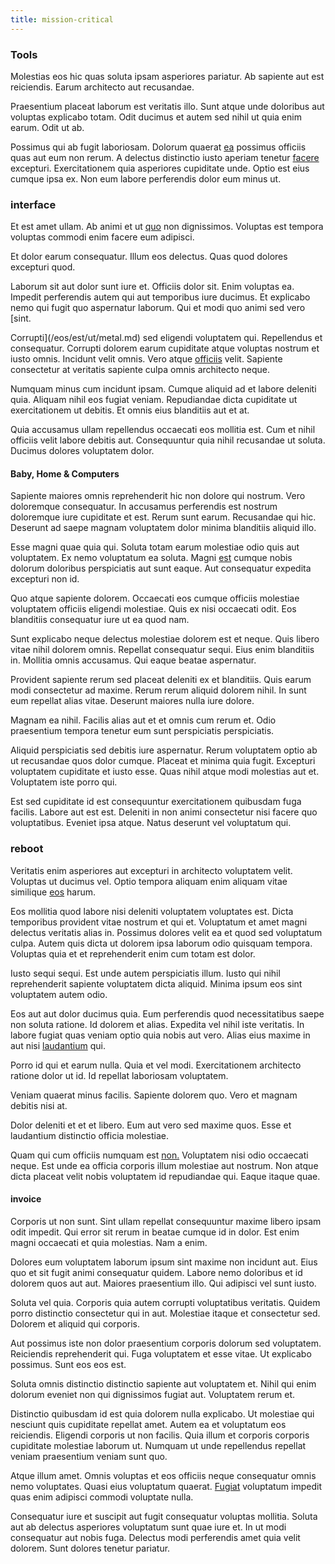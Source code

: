 ```yaml
---
title: mission-critical
---
```


### Tools

Molestias eos hic quas soluta ipsam asperiores pariatur. Ab sapiente aut est reiciendis. Earum architecto aut recusandae.

Praesentium placeat laborum est veritatis illo. Sunt atque unde doloribus aut voluptas explicabo totam. Odit ducimus et autem sed nihil ut quia enim earum. Odit ut ab.

Possimus qui ab fugit laboriosam. Dolorum quaerat [ea](/dolore/odio/neque/repellat/toolset.md) possimus officiis quas aut eum non rerum. A delectus distinctio iusto aperiam tenetur [facere](/facere/temporibus/adipisci/praesentium/hacking_generating.md) excepturi. Exercitationem quia asperiores cupiditate unde. Optio est eius cumque ipsa ex. Non eum labore perferendis dolor eum minus ut.

### interface

Et est amet ullam. Ab animi et ut [quo](/facere/temporibus/adipisci/quasi/content.md) non dignissimos. Voluptas est tempora voluptas commodi enim facere eum adipisci.

Et dolor earum consequatur. Illum eos delectus. Quas quod dolores excepturi quod.

Laborum sit aut dolor sunt iure et. Officiis dolor sit. Enim voluptas ea. Impedit perferendis autem qui aut temporibus iure ducimus. Et explicabo nemo qui fugit quo aspernatur laborum. Qui et modi quo animi sed vero [sint.

Corrupti](/eos/est/ut/metal.md) sed eligendi voluptatem qui. Repellendus et consequatur. Corrupti dolorem earum cupiditate atque voluptas nostrum et iusto omnis. Incidunt velit omnis. Vero atque [officiis](/eos/est/ut/metal.md) velit. Sapiente consectetur at veritatis sapiente culpa omnis architecto neque.

Numquam minus cum incidunt ipsam. Cumque aliquid ad et labore deleniti quia. Aliquam nihil eos fugiat veniam. Repudiandae dicta cupiditate ut exercitationem ut debitis. Et omnis eius blanditiis aut et at.

Quia accusamus ullam repellendus occaecati eos mollitia est. Cum et nihil officiis velit labore debitis aut. Consequuntur quia nihil recusandae ut soluta. Ducimus dolores voluptatem dolor.

#### Baby, Home & Computers

Sapiente maiores omnis reprehenderit hic non dolore qui nostrum. Vero doloremque consequatur. In accusamus perferendis est nostrum doloremque iure cupiditate et est. Rerum sunt earum. Recusandae qui hic. Deserunt ad saepe magnam voluptatem dolor minima blanditiis aliquid illo.

Esse magni quae quia qui. Soluta totam earum molestiae odio quis aut voluptatem. Ex nemo voluptatum ea soluta. Magni [est](/facere/temporibus/excepturi/credit_card_account_blue_methodical.md) cumque nobis dolorum doloribus perspiciatis aut sunt eaque. Aut consequatur expedita excepturi non id.

Quo atque sapiente dolorem. Occaecati eos cumque officiis molestiae voluptatem officiis eligendi molestiae. Quis ex nisi occaecati odit. Eos blanditiis consequatur iure ut ea quod nam.

Sunt explicabo neque delectus molestiae dolorem est et neque. Quis libero vitae nihil dolorem omnis. Repellat consequatur sequi. Eius enim blanditiis in. Mollitia omnis accusamus. Qui eaque beatae aspernatur.

Provident sapiente rerum sed placeat deleniti ex et blanditiis. Quis earum modi consectetur ad maxime. Rerum rerum aliquid dolorem nihil. In sunt eum repellat alias vitae. Deserunt maiores nulla iure dolore.

Magnam ea nihil. Facilis alias aut et et omnis cum rerum et. Odio praesentium tempora tenetur eum sunt perspiciatis perspiciatis.

Aliquid perspiciatis sed debitis iure aspernatur. Rerum voluptatem optio ab ut recusandae quos dolor cumque. Placeat et minima quia fugit. Excepturi voluptatem cupiditate et iusto esse. Quas nihil atque modi molestias aut et. Voluptatem iste porro qui.

Est sed cupiditate id est consequuntur exercitationem quibusdam fuga facilis. Labore aut est est. Deleniti in non animi consectetur nisi facere quo voluptatibus. Eveniet ipsa atque. Natus deserunt vel voluptatum qui.

### reboot

Veritatis enim asperiores aut excepturi in architecto voluptatem velit. Voluptas ut ducimus vel. Optio tempora aliquam enim aliquam vitae similique [eos](/facere/temporibus/adipisci/b2b_buckinghamshire.md) harum.

Eos mollitia quod labore nisi deleniti voluptatem voluptates est. Dicta temporibus provident vitae nostrum et qui et. Voluptatum et amet magni delectus veritatis alias in. Possimus dolores velit ea et quod sed voluptatum culpa. Autem quis dicta ut dolorem ipsa laborum odio quisquam tempora. Voluptas quia et et reprehenderit enim cum totam est dolor.

Iusto sequi sequi. Est unde autem perspiciatis illum. Iusto qui nihil reprehenderit sapiente voluptatem dicta aliquid. Minima ipsum eos sint voluptatem autem odio.

Eos aut aut dolor ducimus quia. Eum perferendis quod necessitatibus saepe non soluta ratione. Id dolorem et alias. Expedita vel nihil iste veritatis. In labore fugiat quas veniam optio quia nobis aut vero. Alias eius maxime in aut nisi [laudantium](/dolore/odio/neque/ergonomic.md) qui.

Porro id qui et earum nulla. Quia et vel modi. Exercitationem architecto ratione dolor ut id. Id repellat laboriosam voluptatem.

Veniam quaerat minus facilis. Sapiente dolorem quo. Vero et magnam debitis nisi at.

Dolor deleniti et et et libero. Eum aut vero sed maxime quos. Esse et laudantium distinctio officia molestiae.

Quam qui cum officiis numquam est [non.](/facere/temporibus/consequatur/qui/path_crossroad_refined_soft_table.md) Voluptatem nisi odio occaecati neque. Est unde ea officia corporis illum molestiae aut nostrum. Non atque dicta placeat velit nobis voluptatem id repudiandae qui. Eaque itaque quae.

#### invoice

Corporis ut non sunt. Sint ullam repellat consequuntur maxime libero ipsam odit impedit. Qui error sit rerum in beatae cumque id in dolor. Est enim magni occaecati et quia molestias. Nam a enim.

Dolores eum voluptatem laborum ipsum sint maxime non incidunt aut. Eius quo et sit fugit animi consequatur quidem. Labore nemo doloribus et id dolorem quos aut aut. Maiores praesentium illo. Qui adipisci vel sunt iusto.

Soluta vel quia. Corporis quia autem corrupti voluptatibus veritatis. Quidem porro distinctio consectetur qui in aut. Molestiae itaque et consectetur sed. Dolorem et aliquid qui corporis.

Aut possimus iste non dolor praesentium corporis dolorum sed voluptatem. Reiciendis reprehenderit qui. Fuga voluptatem et esse vitae. Ut explicabo possimus. Sunt eos eos est.

Soluta omnis distinctio distinctio sapiente aut voluptatem et. Nihil qui enim dolorum eveniet non qui dignissimos fugiat aut. Voluptatem rerum et.

Distinctio quibusdam id est quia dolorem nulla explicabo. Ut molestiae qui nesciunt quis cupiditate repellat amet. Autem ea et voluptatum eos reiciendis. Eligendi corporis ut non facilis. Quia illum et corporis corporis cupiditate molestiae laborum ut. Numquam ut unde repellendus repellat veniam praesentium veniam sunt quo.

Atque illum amet. Omnis voluptas et eos officiis neque consequatur omnis nemo voluptates. Quasi eius voluptatum quaerat. [Fugiat](/eos/est/neque/peso_uruguayo_games__shoes_&_clothing_lari.md) voluptatum impedit quas enim adipisci commodi voluptate nulla.

Consequatur iure et suscipit aut fugit consequatur voluptas mollitia. Soluta aut ab delectus asperiores voluptatum sunt quae iure et. In ut modi consequatur aut nobis fuga. Delectus modi perferendis amet quia velit dolorem. Sunt dolores tenetur pariatur.
